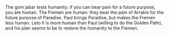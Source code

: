 The gom jabar tests humanity: if you can bear pain for a future purpose, you are human. The Fremen are human: they bear the pain of Arrakis for the future purpose of Paradise. Paul brings Paradise, but makes the Fremen less human. Leto II is more human than Paul (willing to do the Golden Path), and his plan seems to be to restore the humanity to the Fremen.